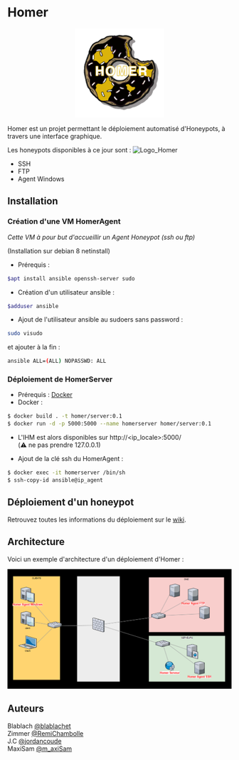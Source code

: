 #   Homer 
<center><img src="docs/images/logo.png" width="200"></center>


Homer est un projet permettant le déploiement automatisé d'Honeypots, à travers une interface graphique.

Les honeypots disponibles à ce jour sont : ![Logo_Homer](file:///C:/Users/JordanC/Documents/shared/docs/images/logo.png)
* SSH
* FTP 
* Agent Windows

## Installation

### Création d'une VM HomerAgent

_Cette VM à pour but d'accueillir un Agent Honeypot (ssh ou ftp)_

(Installation sur debian 8 netinstall)

* Prérequis : 
 ```bash
 $apt install ansible openssh-server sudo
 ```
* Création d'un utilisateur ansible : 
 ```bash
 $adduser ansible
 ```
* Ajout de l'utilisateur ansible au sudoers sans password : 
```bash
sudo visudo
``` 
et ajouter à la fin : 
``` bash
ansible ALL=(ALL) NOPASSWD: ALL
```


### Déploiement de HomerServer

* Prérequis : [Docker](https://docs.docker.com/install/)
* Docker : 
```bash
$ docker build . -t homer/server:0.1
$ docker run -d -p 5000:5000 --name homerserver homer/server:0.1
```

* L'IHM est alors disponibles sur http://\<ip_locale\>:5000/<br> (:warning: ne pas prendre 127.0.0.1)

* Ajout de la clé ssh du HomerAgent :
```bash
$ docker exec -it homerserver /bin/sh
$ ssh-copy-id ansible@ip_agent
```

## Déploiement d'un honeypot

Retrouvez toutes les informations du déploiement sur le [wiki](https://github.com/P-TE/Homer-Honeypots/wiki/2.-D%C3%A9ploiement-d'un-honeypot).


## Architecture

Voici un exemple d'architecture d'un déploiement d'Homer : 
<center><img src="docs/images/architecture_homer.png"></center>


## Auteurs

Blablach [@blablachet](https://twitter.com/blablachet)
<br>Zimmer [@RemiChambolle](https://twitter.com/RemiChambolle)
<br>J.C [@jordancoude](https://twitter.com/jordancoude)
<br>MaxiSam [@m_axiSam](https://twitter.com/m_axiSam)

